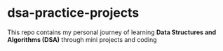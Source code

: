 # dsa-practice-projects
This repo contains my personal journey of learning **Data Structures and Algorithms (DSA)** through mini projects and coding
